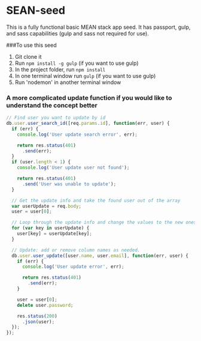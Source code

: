# SEAN-seed
This is a fully functional basic MEAN stack app seed. It has passport, gulp, and sass capabilities (gulp and sass not required for use).

###To use this seed
1. Git clone it
2. Run `npm install -g gulp` (if you want to use gulp)
3. In the project folder, run `npm install`
4. In one terminal window run `gulp` (if you want to use gulp)
5. Run 'nodemon' in another terminal window

### A more complicated update function if you would like to understand the concept better
```javascript
// Find user you want to update by id
db.user.user_search_id([req.params.id], function(err, user) {
  if (err) {
    console.log('User update search error', err);

    return res.status(401)
      .send(err);
  }
  if (user.length < 1) {
    console.log('User update user not found');

    return res.status(401)
      .send('User was unable to update');
  }

  // Get the update info and take the found user out of the array
  var userUpdate = req.body;
  user = user[0];

  // Loop through the update info and change the values to the new ones. This allows you to have varying amounts of data for updating without having to write more than one endpoint for it.
  for (var key in userUpdate) {
    user[key] = userUpdate[key];
  }

  // Update: add or remove column names as needed.
  db.user.user_update([user.name, user.email], function(err, user) {
    if (err) {
      console.log('User update error', err);

      return res.status(401)
        .send(err);
    }

    user = user[0];
    delete user.password;

    res.status(200)
      .json(user);
  });
});
```
